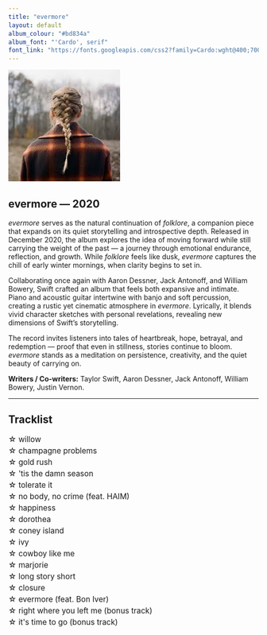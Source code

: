 ```yaml
---
title: "evermore"
layout: default
album_colour: "#bd834a"
album_font: "'Cardo', serif"
font_link: "https://fonts.googleapis.com/css2?family=Cardo:wght@400;700&display=swap"
---
```

<style>
ul {
  list-style-type: none;
  padding-left: 0;
  margin-left: 0;
}

ul li {
  margin: 4px 0;
  font-size: 1.1em;
  text-indent: -1em;
  padding-left: 1em;
}
</style>


![evermore album cover](../assets/images/evermore.jpg)

## evermore — 2020

*evermore* serves as the natural continuation of *folklore*, a companion piece that expands on its quiet storytelling and introspective depth. Released in December 2020, the album explores the idea of moving forward while still carrying the weight of the past — a journey through emotional endurance, reflection, and growth. While *folklore* feels like dusk, *evermore* captures the chill of early winter mornings, when clarity begins to set in.

Collaborating once again with Aaron Dessner, Jack Antonoff, and William Bowery, Swift crafted an album that feels both expansive and intimate. Piano and acoustic guitar intertwine with banjo and soft percussion, creating a rustic yet cinematic atmosphere in *evermore*. Lyrically, it blends vivid character sketches with personal revelations, revealing new dimensions of Swift’s storytelling.

The record invites listeners into tales of heartbreak, hope, betrayal, and redemption — proof that even in stillness, stories continue to bloom. *evermore* stands as a meditation on persistence, creativity, and the quiet beauty of carrying on.

**Writers / Co-writers:** Taylor Swift, Aaron Dessner, Jack Antonoff, William Bowery, Justin Vernon.

---

## Tracklist  

<ul>
<li>☆ willow</li>
<li>☆ champagne problems</li>
<li>☆ gold rush</li>
<li>☆ 'tis the damn season</li>
<li>☆ tolerate it</li>
<li>☆ no body, no crime (feat. HAIM)</li>
<li>☆ happiness</li>
<li>☆ dorothea</li>
<li>☆ coney island</li>
<li>☆ ivy</li>
<li>☆ cowboy like me</li>
<li>☆ marjorie</li>
<li>☆ long story short</li>
<li>☆ closure</li>
<li>☆ evermore (feat. Bon Iver)</li>
<li>☆ right where you left me (bonus track)</li>
<li>☆ it's time to go (bonus track)</li>
<ul>

